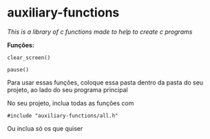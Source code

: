 # auxiliary-functions

*This is a library of c functions made to help to create c programs*

**Funções:**
```
clear_screen()

pause()
```

Para usar essas funções, coloque essa pasta dentro da pasta do seu
projeto, ao lado do seu programa principal

No seu projeto, inclua todas as funções com
```
#include "auxiliary-functions/all.h"
```
Ou inclua só os que quiser